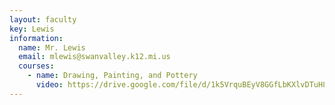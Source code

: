 ```yaml
---
layout: faculty
key: Lewis
information:
  name: Mr. Lewis
  email: mlewis@swanvalley.k12.mi.us
  courses:
    - name: Drawing, Painting, and Pottery
      video: https://drive.google.com/file/d/1k5VrquBEyV8GGfLbKXlvDTuH8cPmRaWr/preview
---
```

